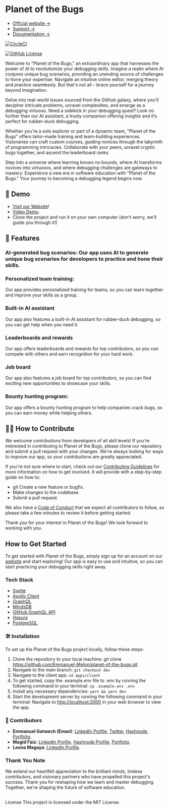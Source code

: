 # Planet of the Bugs

- [Official website →](https://planetofthebugs.xyz/)
- [Support →](https://support.planetofthebugs.xyz/)
- [Documentation →](https://docs.planetofthebugs.xyz/)

[![CircleCI](https://dl.circleci.com/status-badge/img/gh/Emmanuel-Melon/planet-of-the-bugs/tree/alpha-release.svg?style=svg)](https://dl.circleci.com/status-badge/redirect/gh/Emmanuel-Melon/planet-of-the-bugs/tree/alpha-release)

[![GitHub License](https://img.shields.io/badge/license-MIT-lightgrey.svg)](https://raw.githubusercontent.com/Emmanuel-Melon/planet-of-the-bugs/dev/LICENSE)


Welcome to "Planet of the Bugs," an extraordinary app that harnesses the power of AI to revolutionize your debugging skills. Imagine a realm where AI conjures unique bug scenarios, providing an unending source of challenges to hone your expertise. Navigate an intuitive online editor, merging theory and practice seamlessly. But that's not all – brace yourself for a journey beyond imagination.

Delve into real-world issues sourced from the GitHub galaxy, where you'll decipher intricate problems, unravel complexities, and emerge as a debugging virtuoso. Need a sidekick in your debugging quest? Look no further than our AI assistant, a trusty companion offering insights and it’s perfect for rubber-duck debugging.

Whether you're a solo explorer or part of a dynamic team, "Planet of the Bugs" offers tailor-made training and team-building experiences. Visionaries can craft custom courses, guiding novices through the labyrinth of programming intricacies. Collaborate with your peers, unravel cryptic bugs together, and ascend the leaderboard ranks.

Step into a universe where learning knows no bounds, where AI transforms novices into virtuosos, and where debugging challenges are gateways to mastery. Experience a new era in software education with "Planet of the Bugs." Your journey to becoming a debugging legend begins now.

## 🚀 Demo

- [Visit our Website](https://planetofthebugs.xyz)!
- [Video Demo](https://www.loom.com/share/355eed805e624ffa8aae0835ea1b50af).
- Clone the project and run it on your own computer (don't worry, we'll guide you through it!)

## 🎨 Features
### AI-generated bug scenarios: Our app uses AI to generate unique bug scenarios for developers to practice and hone their skills.

### Personalized team training: 
Our app provides personalized training for teams, so you can learn together and improve your skills as a group.

### Built-in AI assistant
Our app also features a built-in AI assistant for rubber-duck debugging, so you can get help when you need it.

### Leaderboards and rewards
Our app offers leaderboards and rewards for top contributors, so you can compete with others and earn recognition for your hard work.

### Job board
Our app also features a job board for top contributors, so you can find exciting new opportunities to showcase your skills.

### Bounty hunting program: 
Our app offers a bounty hunting program to help companies crack bugs, so you can earn money while helping others.

## 🧑‍💻 How to Contribute
We welcome contributions from developers of all skill levels! If you're interested in contributing to Planet of the Bugs, please clone our repository and submit a pull request with your changes. We're always looking for ways to improve our app, so your contributions are greatly appreciated. 

If you're not sure where to start, check out our [Contributing Guidelines](CONTRIBUTING.md) for more information on how to get involved. It will provide with a step-by-step guide on how to: 

- git Create a new feature or bugfix.
- Make changes to the codebase.
- Submit a pull request.

We also have a [Code of Conduct](CODE_OF_CONDUCT.md) that we expect all contributors to follow, so please take a few minutes to review it before getting started.

Thank you for your interest in Planet of the Bugs! We look forward to working with you.

## How to Get Started

To get started with Planet of the Bugs, simply sign up for an account on our [website](https://planetofthebugs.xyz) and start exploring! Our app is easy to use and intuitive, so you can start practicing your debugging skills right away.

### Tech Stack
- [Svelte]( https://svelte.dev/)
- [Apollo Client](https://www.apollographql.com/docs/react/)
- [GraphQL](https://graphql.org/)
- [MindsDB](https://mindsdb.com/)
- [GitHub GraphQL API](https://docs.github.com/en/graphql)
- [Hasura](http://hasura.io/)
- [PostgreSQL](https://www.postgresql.org/)

### 🛠️ Installation

To set up the Planet of the Bugs project locally, follow these steps:

1. Clone the repository to your local machine: git clone https://github.com/Emmanuel-Melon/planet-of-the-bugs.git
2. Navigate to the main branch: 
   ```git checkout dev```
3. Navigate to the client app: 
   ```cd apps/client```
4. To get started, copy the .example.env file to .env by running the following command in your terminal: 
   ```cp .example.env .env```
5. Install any necessary dependencies: 
   ```yarn && yarn dev```
6. Start the development server by running the following command in your terminal: Navigate to [http://localhost:3000](http://localhost:3000) in your web browser to view the app.

### 🦾 Contributors

- **Emmanuel Gatwech (Eman)**: [LinkedIn Profile](https://www.linkedin.com/in/emmanuel-gatwech/), [Twitter](https://twitter.com/junubiman), [Hashnode](https://eman.hashnode.dev/), [Portfolio](https://e-man.vercel.app/).
- **Magid Faiz**: [LinkedIn Profile](https://www.linkedin.com/in/maiz27/), [Hashnode Profile](https://hashnode.com/@Maiz), [Portfolio](https://maged-faiz.web.app/).
- **Leona Magaya**: [LinkedIn Profile](https://www.linkedin.com/in/leonamagayachinyerere/).
### Thank You Note

We extend our heartfelt appreciation to the brilliant minds, tireless contributors, and visionary partners who have propelled this project's success. Thank you for reshaping how we learn and master debugging. Together, we're shaping the future of software education.

##
License
This project is licensed under the MIT License.
